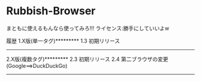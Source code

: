 # Rubbish-Browser
まともに使えるもんなら使ってみろ!!!
ライセンス:勝手にしていいよw

履歴
1.X版(単一タグ)*********
1.3 初期リリース
************************

2.X版(複数タグ)*********
2.3 初期リリース
2.4 第二ブラウザの変更(Google==>DuckDuckGo)
************************
